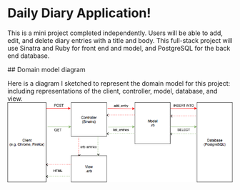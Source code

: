 # Daily Diary Application!

This is a mini project completed independently. Users will be able to add, edit, and delete diary entries with a title and body. This full-stack project will use Sinatra and Ruby for front end and model, and PostgreSQL for the back end database.

## Domain model diagram

Here is a diagram I sketched to represent the domain model for this project: including representations of the client, controller, model, database, and view.
![image](./diagram.png)
